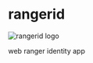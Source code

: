rangerid
========

![rangerid logo](http://i655.photobucket.com/albums/uu275/sonnylazuardi/rangerid-1.png)

web ranger identity app
